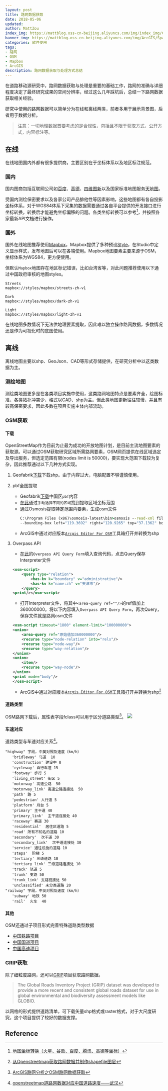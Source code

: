 ```yaml
---
layout: post
title: 路网数据获取
date: 2018-05-06
updated: 
author: MattZou
index_img: https://mattblog.oss-cn-beijing.aliyuncs.com/img/index_img/CycleLayer2.jpg/bg
banner_img: https://mattblog.oss-cn-beijing.aliyuncs.com/img/ArcGIS/Spatial-distribution-of-Chinas-OSM-road-network.png/bg
categories: 软件使用
tags:
- 路网
- OSM
- Mapbox
- ArcGIS
description: 路网数据获取与处理方式总结
---
```


在道路移动源研究中，路网数据获取与处理是重要的基础工作，路网的准确与详细程度决定了最终研究成果的空间分辨率，经过这么几年踩坑后，总结一下路网数据获取相关经验。

研究中使用的路网数据可以简单分为在线和离线两类，前者多用于展示背景图，后者用于数据分析。
> 注意：一切地理数据首要考虑的是合规性，包括且不限于获取方式，公开方式，内容标注等。

## 在线
在线地图国内外都有很多提供商，主要区别在于坐标体系以及地区标注规范。
### 国内
国内图商包括互联网公司如[百度](http://lbsyun.baidu.com/)、[高德](https://lbs.amap.com/)、[四维图新](https://nglp.autoai.com/docs/websdk/summary.html)以及国家标准地图服务[天地图](https://www.tianditu.gov.cn/)。

受国内测绘保密要求以及各家公司产品排他性等因素影响，这些地图都有各自投影坐标体系，对于WGS84体系下采集的数据需要通过各自平台提供的开发接口进行坐标转换，转换后才能避免坐标偏移的问题。各类坐标转换可以参考[^1]，并按照各家最新API文档进行操作。

### 国外
国外在线地图推荐使用[Mapbox](https://studio.mapbox.com/)，Mapbox提供了多种预设[Style](https://www.mapbox.com/gallery/)，在Studio中定义显示样式，发布地图后可以在各端使用。Mapbox地图要素主要来源于OSM，坐标体系为WGS84，更方便使用。

但默认`Mapbox`地图存在地区标记错误，比如台湾省等，对此问题推荐使用以下通过中国政府审核的地图styles。
```
Streets
mapbox://styles/mapbox/streets-zh-v1

Dark
mapbox://styles/mapbox/dark-zh-v1

Light
mapbox://styles/mapbox/light-zh-v1
```
在线地图多数情况下无法供地理要素提取，因此难以独立操作路网数据，多数情况还是作为可视化时的底图使用。

## 离线
离线地图主要以shp、GeoJson、CAD等形式存储提供，在研究分析中以这类数据为主。

### 测绘地图
测绘类地图更多是在各类项目实施中使用，这类路网地图特点是要素齐全，绘图标准，各类拓扑冲突少，格式以CAD、shp为主。但此类地图更新往往较慢，并且有较高保密要求，因此多数在项目实施主体内部流动。

### OSM获取
#### 下载
OpenStreetMap作为目前为止最为成功的开放地图计划，是目前主流地图要素的获取源。可以通过OSM获取研究区域所需路网要素，OSM网页提供在线区域选定及导出服务，但选定范围有限(nodes limit is 50000)，要实现大范围下载较为复杂，因此推荐通过以下几种方式实现。
1. Geofabrik[下载](http://download.geofabrik.de/asia/china.html)下载shp。由于内容过大，电脑配置不够谨慎使用。
   
2. pbf全图提取
   - Geofabrik[下载](http://download.geofabrik.de/asia/china.html)中国区`pbf`内容
   - [在此](https://www.openstreetmap.org/export#map=9/36.3914/120.3223)通过`手动选择不同的区域`找到提取区域坐标范围
   - 通过Osmosis提取特定范围内要素，生成osm文件
     ``` bat
     C:\Program Files (x86)\osmosis-latest\bin>osmosis --read-xml file= china-latest.osm 
     --bounding-box left="119.3692" right="120.9265" top="37.1362" bottom="35.5903" --write-xml file=qd.osm  
     ``` 
   - ArcGIS中通过对应版本[`Arcgis Editor For OSM`](https://www.esri.com/en-us/arcgis/products/arcgis-editor-for-openstreetmap)工具箱打开并转换为shp
  
3. Overpass API
   - [在此](http://www.overpass-api.de/query_form.html)的`Overpass API Query Form`填入查询代码，点击Query保存Interpreter文件
    ``` xml
    <osm-script>
        <query type="relation">
            <has-kv k="boundary" v="administrative"/>
            <has-kv k="name:zh" v="天津市"/>
        </query>
    <print/></osm-script>
    ```
    - 打开Interpreter文件，将其中`<area-query ref=""/>`的ref值加上360000000，将以下内容填入`Overpass API Query Form`，再次Query，保存文件就是路网osm文件
    ``` xml
    <osm-script timeout="1800" element-limit="100000000">
    <union>
        <area-query ref="原始值加360000000"/>
        <recurse type="node-relation" into="rels"/>
        <recurse type="node-way"/>
        <recurse type="way-relation"/>
    </union>
    <union>
        <item/>
        <recurse type="way-node"/>
    </union>
    <print mode="body"/>
    </osm-script>
    ```
    - ArcGIS中通过对应版本[`Arcgis Editor For OSM`](https://www.esri.com/en-us/arcgis/products/arcgis-editor-for-openstreetmap)工具箱打开并转换为shp[^2]

#### 道路类型
OSM路网下载后，属性表字段fclass可以用于区分道路类型[^3]。
![](https://mattblog.oss-cn-beijing.aliyuncs.com/img/ArcGIS/OSMType.webp)

#### 车速对应
道路类型与车速对应关系[^4]。
```
"highway" 字段，中英对照及速度（km/h）
   'bridleway' 马道  10
   'construction' 建设中 0
   'cycleway' 自行车道 15
   'footway' 步行 5
   'living_street' 街区 5
   'motorway' 高速公路  50
   'motorway_link' 高速公路连接处  50 
   'path' 路 5
   'pedestrian' 人行道 5
   'platform' 月台 5
   'primary' 主干道 40
   'primary_link'  主干道连接处 40 
   'raceway' 赛道 30
   'residential'  居住区道路 5
   'road' 所有不知名的道路 10
   'secondary'  次干道 30
   'secondary_link'  次干道连接处 30
   'service' 通往设施的道路 10
   'steps'  阶梯 5 
   'tertiary' 三级道路 10
   'tertiary_link' 三级道路连接处 10
   'track' 轨道 5
   'trunk' 支路 50
   'trunk_link' 支路链接处 50
   'unclassified' 未分类道路 20
"railway" 字段，中英对照及速度（km/h）
   'subway' 地铁 50
   'rail'  火车  40
```
#### 其他
OSM还通过子项目形式完善特殊道路类型数据
- [中国铁路项目](https://wiki.openstreetmap.org/wiki/China_Railways)
- [中国国道项目](https://wiki.openstreetmap.org/wiki/China_National_Highway)
- [中国高速项目](https://wiki.openstreetmap.org/wiki/Expressways_of_China)

### GRIP获取
除了细粒度路网，还可以[GRIP](https://www.globio.info/download-grip-dataset)项目获取路网数据。
> The Global Roads Inventory Project (GRIP) dataset was developed to provide a more recent and consistent global roads dataset for use in global environmental and biodiversity assessment models like GLOBIO.

以网格的形式提供道路清单，可下载矢量shp格式或raster格式，对于大尺度研究，这个项目提供了较好的数据支撑。




## Reference
[^1]: [地图坐标转换（火星、谷歌、百度、腾讯、高德等坐标）](https://www.jianshu.com/p/c39a2c72dc65)
[^2]: [从Openstreetmap获取路网数据并制作shapefile图层](https://zhuanlan.zhihu.com/p/141740446)
[^3]: [ArcGIS路网分析之OSM路网数据获取](https://www.bilibili.com/read/cv9256335/)
[^4]: [openstreetmap道路网数据对应中国道路速度——武汉](https://blog.csdn.net/u011994016/article/details/56831190)